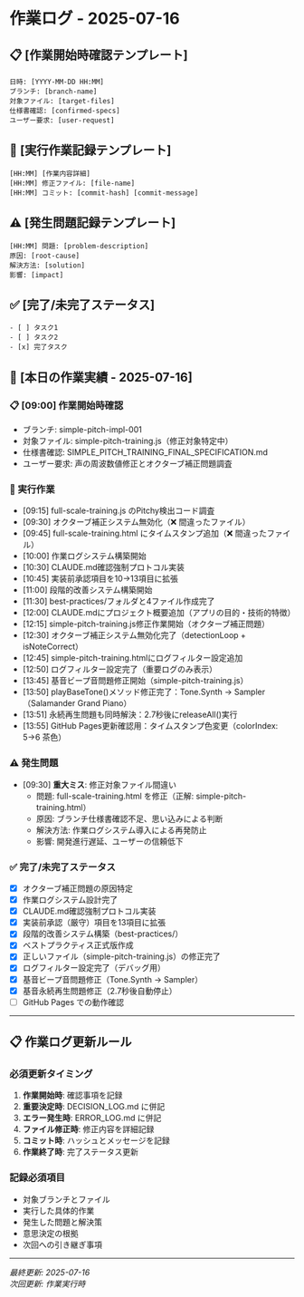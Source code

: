 # 作業ログ - 2025-07-16

## 📋 [作業開始時確認テンプレート]
```
日時: [YYYY-MM-DD HH:MM]
ブランチ: [branch-name]
対象ファイル: [target-files]
仕様書確認: [confirmed-specs]
ユーザー要求: [user-request]
```

## 🔧 [実行作業記録テンプレート]
```
[HH:MM] [作業内容詳細]
[HH:MM] 修正ファイル: [file-name]
[HH:MM] コミット: [commit-hash] [commit-message]
```

## ⚠️ [発生問題記録テンプレート]
```
[HH:MM] 問題: [problem-description]
原因: [root-cause]
解決方法: [solution]
影響: [impact]
```

## ✅ [完了/未完了ステータス]
```
- [ ] タスク1
- [ ] タスク2
- [x] 完了タスク
```

## 📝 [本日の作業実績 - 2025-07-16]

### 📋 [09:00] 作業開始時確認
- ブランチ: simple-pitch-impl-001
- 対象ファイル: simple-pitch-training.js（修正対象特定中）
- 仕様書確認: SIMPLE_PITCH_TRAINING_FINAL_SPECIFICATION.md
- ユーザー要求: 声の周波数値修正とオクターブ補正問題調査

### 🔧 実行作業
- [09:15] full-scale-training.js のPitchy検出コード調査
- [09:30] オクターブ補正システム無効化（❌ 間違ったファイル）
- [09:45] full-scale-training.html にタイムスタンプ追加（❌ 間違ったファイル）
- [10:00] 作業ログシステム構築開始
- [10:30] CLAUDE.md確認強制プロトコル実装
- [10:45] 実装前承認項目を10→13項目に拡張
- [11:00] 段階的改善システム構築開始
- [11:30] best-practices/フォルダと4ファイル作成完了
- [12:00] CLAUDE.mdにプロジェクト概要追加（アプリの目的・技術的特徴）
- [12:15] simple-pitch-training.js修正作業開始（オクターブ補正問題）
- [12:30] オクターブ補正システム無効化完了（detectionLoop + isNoteCorrect）
- [12:45] simple-pitch-training.htmlにログフィルター設定追加
- [12:50] ログフィルター設定完了（重要ログのみ表示）
- [13:45] 基音ビープ音問題修正開始（simple-pitch-training.js）
- [13:50] playBaseTone()メソッド修正完了：Tone.Synth → Sampler（Salamander Grand Piano）
- [13:51] 永続再生問題も同時解決：2.7秒後にreleaseAll()実行
- [13:55] GitHub Pages更新確認用：タイムスタンプ色変更（colorIndex: 5→6 茶色）

### ⚠️ 発生問題
- [09:30] **重大ミス**: 修正対象ファイル間違い
  - 問題: full-scale-training.html を修正（正解: simple-pitch-training.html）
  - 原因: ブランチ仕様書確認不足、思い込みによる判断
  - 解決方法: 作業ログシステム導入による再発防止
  - 影響: 開発進行遅延、ユーザーの信頼低下

### ✅ 完了/未完了ステータス
- [x] オクターブ補正問題の原因特定
- [x] 作業ログシステム設計完了
- [x] CLAUDE.md確認強制プロトコル実装
- [x] 実装前承認（厳守）項目を13項目に拡張
- [x] 段階的改善システム構築（best-practices/）
- [x] ベストプラクティス正式版作成
- [x] 正しいファイル（simple-pitch-training.js）の修正完了
- [x] ログフィルター設定完了（デバッグ用）
- [x] 基音ビープ音問題修正（Tone.Synth → Sampler）
- [x] 基音永続再生問題修正（2.7秒後自動停止）
- [ ] GitHub Pages での動作確認

---

## 📋 作業ログ更新ルール

### 必須更新タイミング
1. **作業開始時**: 確認事項を記録
2. **重要決定時**: DECISION_LOG.md に併記
3. **エラー発生時**: ERROR_LOG.md に併記
4. **ファイル修正時**: 修正内容を詳細記録
5. **コミット時**: ハッシュとメッセージを記録
6. **作業終了時**: 完了ステータス更新

### 記録必須項目
- 対象ブランチとファイル
- 実行した具体的作業
- 発生した問題と解決策
- 意思決定の根拠
- 次回への引き継ぎ事項

---

*最終更新: 2025-07-16*  
*次回更新: 作業実行時*